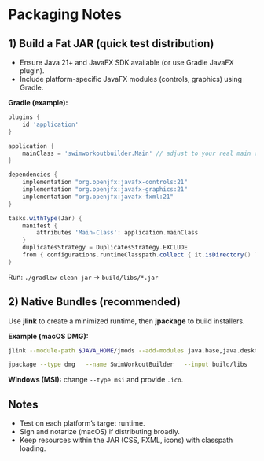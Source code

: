 # Packaging Notes

## 1) Build a Fat JAR (quick test distribution)
- Ensure Java 21+ and JavaFX SDK available (or use Gradle JavaFX plugin).
- Include platform-specific JavaFX modules (controls, graphics) using Gradle.

**Gradle (example):**
```gradle
plugins {
    id 'application'
}

application {
    mainClass = 'swimworkoutbuilder.Main' // adjust to your real main class
}

dependencies {
    implementation "org.openjfx:javafx-controls:21"
    implementation "org.openjfx:javafx-graphics:21"
    implementation "org.openjfx:javafx-fxml:21"
}

tasks.withType(Jar) {
    manifest {
        attributes 'Main-Class': application.mainClass
    }
    duplicatesStrategy = DuplicatesStrategy.EXCLUDE
    from { configurations.runtimeClasspath.collect { it.isDirectory() ? it : zipTree(it) } }
}
```

Run: `./gradlew clean jar` → `build/libs/*.jar`

## 2) Native Bundles (recommended)
Use **jlink** to create a minimized runtime, then **jpackage** to build installers.

**Example (macOS DMG):**
```bash
jlink --module-path $JAVA_HOME/jmods --add-modules java.base,java.desktop,java.logging       --output build/runtime

jpackage --type dmg   --name SwimWorkoutBuilder   --input build/libs   --main-jar SwimWorkoutBuilder-all.jar   --dest build/dist   --app-version 1.0.0   --icon icons/app.icns
```

**Windows (MSI):** change `--type msi` and provide `.ico`.

## Notes
- Test on each platform’s target runtime.
- Sign and notarize (macOS) if distributing broadly.
- Keep resources within the JAR (CSS, FXML, icons) with classpath loading.

